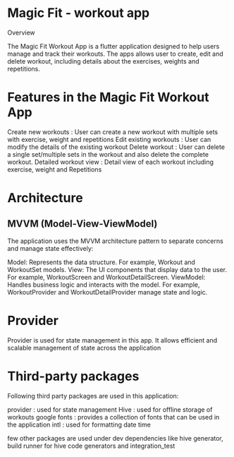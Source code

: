 # Magic Fit - workout app

Overview

The Magic Fit Workout App  is a flutter application designed to help users manage and track their workouts. The apps allows user to create, edit and delete workout, including details about the exercises, weights and repetitions.

# Features in the Magic Fit Workout App

Create new workouts : User can create a new workout with multiple sets with exercise, weight and repetitions
Edit existing workouts : User can modify the details of the existing workout
Delete workout : User can delete a single set/multiple sets in the workout and also delete the complete workout.
Detailed workout view : Detail view of each workout including exercise, weight and Repetitions

# Architecture

## MVVM (Model-View-ViewModel)

The application uses the MVVM architecture pattern to separate concerns and manage state effectively:

Model: Represents the data structure. For example, Workout and WorkoutSet models.
View: The UI components that display data to the user. For example, WorkoutScreen and WorkoutDetailScreen.
ViewModel: Handles business logic and interacts with the model. For example, WorkoutProvider and WorkoutDetailProvider manage state and logic.

# Provider

Provider is used for state management in this app. It allows efficient and scalable management of state across the application

# Third-party packages
Following third party packages are used in this application: 

provider : used for state management
Hive : used for offline storage of workouts
google fonts : provides a collection of fonts that can be used in the application 
intl : used for formatting date time

few other packages are used under dev dependencies like hive generator, build runner for hive code generators and integration_test



